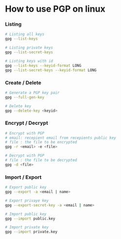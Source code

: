 # How to use PGP on linux

### Listing
```bash
# Listing all keys
gpg --list-keys

# Listing private keys
gpg --list-secret-keys

# Listing keys with id
gpg --list-keys --keyid-format LONG
gpg --list-secret-keys --keyid-format LONG

```

### Create / Delete
```bash
# Generate a PGP key pair
gpg --full-gen-key

# Delete key
gpg --delete-key <keyid>
```

### Encrypt / Decrypt

```bash
# Encrypt with PGP
# email: recepient email from recepients public key
# file : the file to be encrypted
gpg -r <email> -e <file>

# Decrypt with PGP
# file : the file to be decrypted
gpg -d <file>
```

### Import / Export
```bash
# Export public key
gpg --export -a <email | name>

# Export privaye key
gpg --export-secret-key -a <email | name>

# Import public key
gpg --import public.key

# Import private key
gpg --import private.key

```

